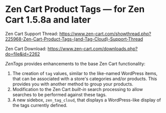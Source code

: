 # Zen Cart Product Tags &mdash; for Zen Cart 1.5.8a and later

Zen Cart Support Thread: https://www.zen-cart.com/showthread.php?225968-Zen-Cart-Product-Tags-(and-Tag-Cloud)-Support-Thread

Zen Cart Download: https://www.zen-cart.com/downloads.php?do=file&id=2262

_ZenTags_ provides enhancements to the base Zen Cart functionality:

1. The creation of `tag` values, similar to the like-named WordPress items, that can be associated with a store's categories and/or products.  This provides you with another method to group your products.
2. Modification to the Zen Cart _built-in_ search processing to allow searches to be performed against these tags.
3. A new sidebox, `zen_tag_cloud`, that displays a WordPress-like display of the tags currently defined. 